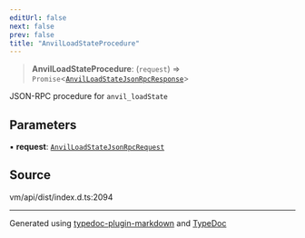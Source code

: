 ```yaml
---
editUrl: false
next: false
prev: false
title: "AnvilLoadStateProcedure"
---
```


> **AnvilLoadStateProcedure**: (`request`) => `Promise`\<[`AnvilLoadStateJsonRpcResponse`](/generated/type-aliases/anvilloadstatejsonrpcresponse/)\>

JSON-RPC procedure for `anvil_loadState`

## Parameters

▪ **request**: [`AnvilLoadStateJsonRpcRequest`](/generated/type-aliases/anvilloadstatejsonrpcrequest/)

## Source

vm/api/dist/index.d.ts:2094

***
Generated using [typedoc-plugin-markdown](https://www.npmjs.com/package/typedoc-plugin-markdown) and [TypeDoc](https://typedoc.org/)
